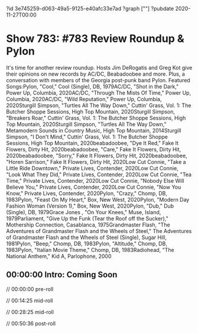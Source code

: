 ?id 3e745259-d063-49a5-9125-e40afc33e7ad
?graph [""]
?pubdate 2020-11-27T00:00

# Show 783: #783 Review Roundup & Pylon

It's time for another review roundup. Hosts Jim DeRogatis and Greg Kot give their opinions on new records by AC/DC, Beabadoobee and more. Plus, a conversation with members of the Georgia post-punk band Pylon. Featured Songs:Pylon, "Cool," Cool (Single), DB, 1979AC/DC, "Shot in the Dark," Power Up, Columbia, 2020AC/DC, "Through The Mists Of Time," Power Up, Columbia, 2020AC/DC, "Wild Reputation," Power Up, Columbia, 2020Sturgill Simpson, "Turtles All The Way Down," Cuttin' Grass, Vol. 1: The Butcher Shoppe Sessions, High Top Mountain, 2020Sturgill Simpson, "Breakers Roar," Cuttin' Grass, Vol. 1: The Butcher Shoppe Sessions, High Top Mountain, 2020Sturgill Simpson, "Turtles All The Way Down," Metamodern Sounds in Country Music, High Top Mountain, 2014Sturgill Simpson, "I Don't Mind," Cuttin' Grass, Vol. 1: The Butcher Shoppe Sessions, High Top Mountain, 2020beabadoobee, "Dye It Red," Fake It Flowers, Dirty Hit, 2020beabadoobee, "Care," Fake It Flowers, Dirty Hit, 2020beabadoobee, "Sorry," Fake It Flowers, Dirty Hit, 2020beabadoobee, "Horen Sarrison," Fake It Flowers, Dirty Hit, 2020Low Cut Connie, "Take a Little Ride Downtown," Private Lives, Contender, 2020Low Cut Connie, "Look What They Did," Private Lives, Contender, 2020Low Cut Connie, "Tea Time," Private Lives, Contender, 2020Low Cut Connie, "Nobody Else Will Believe You," Private Lives, Contender, 2020Low Cut Connie, "Now You Know," Private Lives, Contender, 2020Pylon, "Crazy," Chomp, DB, 1983Pylon, "Feast On My Heart," Box, New West, 2020Pylon, "Modern Day Fashion Woman (Version 1)," Box, New West, 2020Pylon, "Dub," Dub (Single), DB, 1979Grace Jones , "On Your Knees," Muse, Island, 1979Parliament, "Give Up the Funk (Tear the Roof off the Sucker)," Mothership Connection, Casablanca, 1975Grandmaster Flash, "The Adventures of Grandmaster Flash and the Wheels of Steel," The Adventures of Grandmaster Flash and the Wheels of Steel (Single), Sugar Hill, 1981Pylon, "Beep," Chomp, DB, 1983Pylon, "Altitude," Chomp, DB, 1983Pylon, "Italian Movie Theme," Chomp, DB, 1983Radiohead, "The National Anthem," Kid A, Parlophone, 2000 

## 00:00:00 Intro: Coming Soon

// 00:00:00 pre-roll

// 00:14:25 mid-roll

// 00:28:25 mid-roll

// 00:50:36 post-roll
